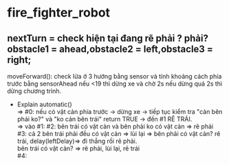 # fire_fighter_robot
nextTurn = check hiện tại đang rẽ phải ? phải? <br />
<space>obstacle1 = ahead,obstacle2 = left,obstacle3 = right;
---
moveForward(): check lửa ở 3 hướng bằng sensor và tính khoảng cách phía trước bằng sensorAhead nếu <19 thì dừng xe và chờ 2s nếu dừng quá 2s thì dừng chương trình.<br />
- Explain automatic()<br />
=> #0: nếu có vật cản phía trước -> dừng xe -> tiếp tục kiểm tra "cản bên phải ko?" và "ko cản bên trái" return TRUE -> đến #1 RẼ TRÁI. <br />
=> vào #1: 
#2: bên trái có vật cản và bên phải ko có vật cản => rẽ phải <br />
<space>#3: cả 2 bên trái phải đều có vật cản => lùi lại => bên phải có vật cản? rẽ trái, delay(leftDelay)=> đi thẳng rồi rẽ phải.<br />
bên trái có vật cản? => rẽ phải, lùi lại, rẽ trái <br />
<space>#4:<br />

